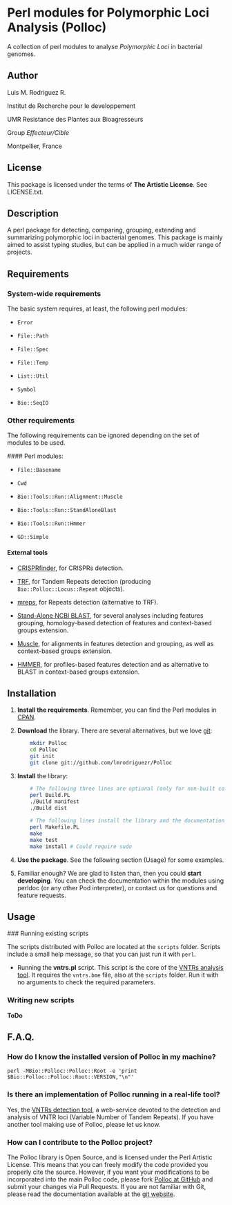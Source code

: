 Perl modules for Polymorphic Loci Analysis (Polloc)
===================================================

A collection of perl modules to analyse *Polymorphic Loci*
in bacterial genomes.


Author
------

Luis M. Rodriguez R. <lmrodriguezr at gmail dot com>

Institut de Recherche pour le developpement

UMR Resistance des Plantes aux Bioagresseurs

Group *Effecteur/Cible*

Montpellier, France


License
-------

This package is licensed under the terms of **The Artistic
License**. See LICENSE.txt.


Description
-----------

A perl package for detecting, comparing, grouping, extending and
summarizing polymorphic loci in bacterial genomes.  This package
is mainly aimed to assist typing studies, but can be applied in
a much wider range of projects.


Requirements
------------

### System-wide requirements

The basic system requires, at least, the following perl
modules:

* `Error`

* `File::Path`

* `File::Spec`

* `File::Temp`

* `List::Util`

* `Symbol`

* `Bio::SeqIO`

### Other requirements

The following requirements can be ignored depending on the
set of modules to be used.

#### Perl modules:

* `File::Basename`

* `Cwd`

* `Bio::Tools::Run::Alignment::Muscle`

* `Bio::Tools::Run::StandAloneBlast`

* `Bio::Tools::Run::Hmmer`

* `GD::Simple`

#### External tools

* [CRISPRfinder](http://crispr.u-psud.fr/Server/), for
CRISPRs detection.

* [TRF](http://tandem.bu.edu/trf/trf.html), for Tandem
Repeats detection (producing `Bio::Polloc::Locus::Repeat`
objects).

* [mreps](http://bioinfo.lifl.fr/mreps/), for Repeats
detection (alternative to TRF).

* [Stand-Alone NCBI BLAST](http://blast.ncbi.nlm.nih.gov/),
for several analyses including features grouping,
homology-based detection of features and context-based
groups extension.

* [Muscle](http://www.drive5.com/muscle/), for alignments
in features detection and grouping, as well as context-based
groups extension.

* [HMMER](http://hmmer.janelia.org/), for
profiles-based features detection and as alternative to
BLAST in context-based groups extension.


Installation
------------

1.  **Install the requirements**.  Remember, you can
    find the Perl modules in [CPAN](http://cpan.org).

2.  **Download** the library.  There are several alternatives,
    but we love [git](http://www.git-scm.com/):

    ```bash
        mkdir Polloc
        cd Polloc
        git init
        git clone git://github.com/lmrodriguezr/Polloc
    ```

3.  **Install** the library:

    ```bash
        # The following three lines are optional (only for non-built copies)
        perl Build.PL
        ./Build manifest
        ./Build dist
        
        # The following lines install the library and the documentation
        perl Makefile.PL
        make
        make test
        make install # Could require sudo
    ```

4.  **Use the package**.  See the following section (Usage) for
    some examples.

5.  Familiar enough?  We are glad to listen than, then you could
    **start developing**.  You can check the documentation within the
    modules using perldoc (or any other Pod interpreter), or contact
    us for questions and feature requests.


Usage
-----

### Running existing scripts

The scripts distributed with Polloc are located at the `scripts` folder.  Scripts
include a small help message, so that you can just run it with `perl`.

* Running the **vntrs.pl** script.  This script is the core of the [VNTRs analysis
tool](http://bioinfo-prod.mpl.ird.fr/xantho/utils/#vntrs).  It requires the `vntrs.bme`
file, also at the `scripts` folder.  Run it with no arguments to check the required
parameters.


### Writing new scripts

**ToDo**


F.A.Q.
------

### How do I know the installed version of Polloc in my machine?

    perl -MBio::Polloc::Polloc::Root -e 'print $Bio::Polloc::Polloc::Root::VERSION,"\n"'

### Is there an implementation of Polloc running in a real-life tool?

Yes, the [VNTRs detection tool](http://bioinfo-prod.mpl.ird.fr/xantho/utils/#vntrs),
a web-service devoted to the detection and analysis of VNTR loci (Variable Number of
Tandem Repeats).  If you have another tool making use of Polloc, please let us know.

### How can I contribute to the Polloc project?

The Polloc library is Open Source, and is licensed under the Perl Artistic License.  This
means that you can freely modify the code provided you properly cite the source.  However,
if you want your modifications to be incorporated into the main Polloc code, please fork
[Polloc at GitHub](http://www.github.com/lmrodriguezr/Polloc) and submit your changes via
Pull Requests.  If you are not familiar with Git, please read the documentation available
at the [git website](http://www.git-scm.com/).

